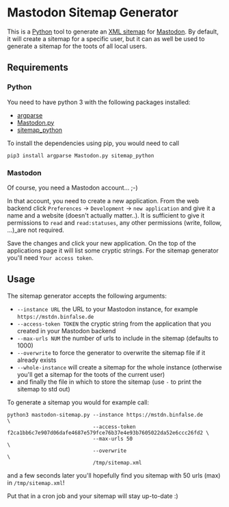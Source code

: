 # Mastodon Sitemap Generator

This is a [Python](https://www.python.org/) tool to generate an [XML sitemap](https://en.wikipedia.org/wiki/Sitemaps) for [Mastodon](https://en.wikipedia.org/wiki/Mastodon_(software)).
By default, it will create a sitemap for a specific user, but it can as well be used to generate a sitemap for the toots of all local users.



## Requirements

### Python

You need to have python 3 with the following packages installed:

* [argparse](https://docs.python.org/3/library/argparse.html)
* [Mastodon.py](https://github.com/halcy/Mastodon.py)
* [sitemap_python](https://github.com/socrateslee/sitemap_python)

To install the dependencies using pip, you would need to call

    pip3 install argparse Mastodon.py sitemap_python


### Mastodon

Of course, you need a Mastodon account... ;-)

In that account, you need to create a new application.
From the web backend click `Preferences` -> `Development` -> `new application` and give it a name and a website (doesn't actually matter..).
It is sufficient to give it permissions to `read` and `read:statuses`, any other permissions (write, follow, ...)_are not required.

Save the changes and click your new application.
On the top of the applications page it will list some cryptic strings.
For the sitemap generator you'll need `Your access token`.


## Usage

The sitemap generator accepts the following arguments:

* `--instance URL` the URL to your Mastodon instance, for example `https://mstdn.binfalse.de`
* `--access-token TOKEN` the cryptic string from the application that you created in your Mastodon backend
* `--max-urls NUM` the number of urls to include in the sitemap (defaults to 1000)
* `--overwrite` to force the generator to overwrite the sitemap file if it already exists
* `--whole-instance` will create a sitemap for the whole instance (otherwise you'll get a sitemap for the toots of the current user)
* and finally the file in which to store the sitemap (use `-` to print the sitemap to std out)

To generate a sitemap you would for example call:

    python3 mastodon-sitemap.py --instance https://mstdn.binfalse.de        \
                                --access-token f2ca1bb6c7e907d06dafe4687e579fce76b37e4e93b7605022da52e6ccc26fd2 \
                                --max-urls 50                               \
                                --overwrite                                 \
                                /tmp/sitemap.xml

and a few seconds later you'll hopefully find you sitemap with 50 urls (max) in `/tmp/sitemap.xml`!

Put that in a cron job and your sitemap will stay up-to-date :)






